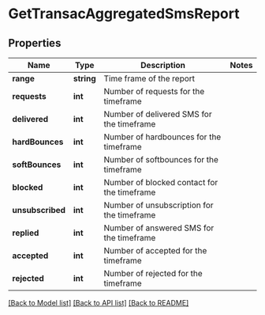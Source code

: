 # GetTransacAggregatedSmsReport

## Properties
Name | Type | Description | Notes
------------ | ------------- | ------------- | -------------
**range** | **string** | Time frame of the report | 
**requests** | **int** | Number of requests for the timeframe | 
**delivered** | **int** | Number of delivered SMS for the timeframe | 
**hardBounces** | **int** | Number of hardbounces for the timeframe | 
**softBounces** | **int** | Number of softbounces for the timeframe | 
**blocked** | **int** | Number of blocked contact for the timeframe | 
**unsubscribed** | **int** | Number of unsubscription for the timeframe | 
**replied** | **int** | Number of answered SMS for the timeframe | 
**accepted** | **int** | Number of accepted for the timeframe | 
**rejected** | **int** | Number of rejected for the timeframe | 

[[Back to Model list]](../../README.md#documentation-for-models) [[Back to API list]](../../README.md#documentation-for-api-endpoints) [[Back to README]](../../README.md)


